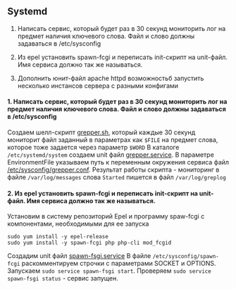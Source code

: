 
## Systemd
1. Написать сервис, который будет раз в 30 секунд мониторить лог на предмет наличия ключевого слова. Файл и слово должны задаваться в /etc/sysconfig

2. Из epel установить spawn-fcgi и переписать init-скрипт на unit-файл. Имя сервиса должно так же называться.
3. Дополнить юнит-файл apache httpd возможностьб запустить несколько инстансов сервера с разными конфигами

#### 1. Написать сервис, который будет раз в 30 секунд мониторить лог на предмет наличия ключевого слова. Файл и слово должны задаваться в /etc/sysconfig

Создаем шелл-скрипт [grepper.sh](https://github.com/bootcd/Otus-linux-homework/blob/SystemD-%D0%B8-SysV/1/grepper.sh), который каждые 30 секунд мониторит файл заданный в параметрах как `$FILE` на предмет слова, которое тоже задается через параметр `$WORD`
В каталоге `/etc/systemd/system` создаем unit файл [grepper.service](https://github.com/bootcd/Otus-linux-homework/blob/SystemD-%D0%B8-SysV/1/grepper.service). В параметре EnvironmentFile указываем путь к переменным окружения сервиса файл [/etc/sysconfig/grepper.conf](https://github.com/bootcd/Otus-linux-homework/blob/SystemD-%D0%B8-SysV/1/grepper.conf).
Результат работы скрипта - мониторинг в файле `/var/log/messages` слова `Started` пишется в файл `/var/log/greplog`

#### 2. Из epel установить spawn-fcgi и переписать init-скрипт на unit-файл. Имя сервиса должно так же называться.

Установим в систему репозиторий Epel и программу spaw-fcgi с компонентами, необходимыми для ее запуска
```
sudo yum install -y epel-release
sudo yum install -y spawn-fcgi php php-cli mod_fcgid
```
Создадим unit файл [spawn-fsgi.service](https://github.com/bootcd/Otus-linux-homework/blob/SystemD-%D0%B8-SysV/2/spawn-fsgi.service)
В файле `/etc/sysconfig/spawn-fcgi` раскомментируем строчки с параметрами SOCKET и OPTIONS.
Запускаем `sudo service spawn-fsgi start`. Проверяем  `sudo service spawn-fsgi status` - сервис запущен.

